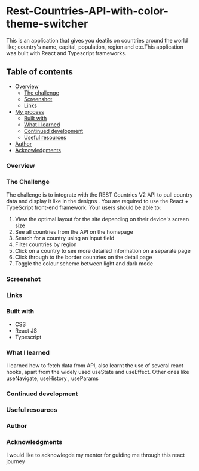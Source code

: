 # Rest-Countries-API-with-color-theme-switcher
This is an application that gives you deatils on countries around the world like; country's name, capital, population, region and etc.This application was built with React and Typescript frameworks.

## Table of contents

- [Overview](#overview)
  - [The challenge](#the-challenge)
  - [Screenshot](#screenshot)
  - [Links](#links)
- [My process](#my-process)
  - [Built with](#built-with)
  - [What I learned](#what-i-learned)
  - [Continued development](#continued-development)
  - [Useful resources](#useful-resources)
- [Author](#author)
- [Acknowledgments](#acknowledgments)




### Overview
### The Challenge
The challenge is to integrate with the REST Countries V2 API to pull country data and display it like in the designs . You are required to use the React + TypeScript front-end framework.
Your users should be able to:
1. View the optimal layout for the site depending on their device's screen size
2. See all countries from the API on the homepage
3. Search for a country using an input field
4. Filter countries by region
5. Click on a country to see more detailed information on a separate page
6. Click through to the border countries on the detail page
7. Toggle the colour scheme between light and dark mode

### Screenshot

### Links

### Built with
  - CSS
  - React JS
  - Typescript


### What I learned
I learned how to fetch data from API, also learnt the use of several react hooks, apart from the widely used useState and useEffect. Other ones like useNavigate, useHistory , useParams

### Continued development

### Useful resources

### Author

### Acknowledgments
I would like to acknowlegde my mentor for guiding me through this react journey

